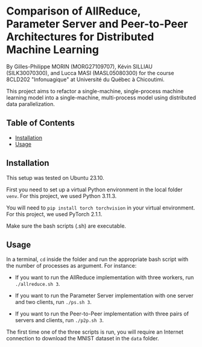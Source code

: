 # Comparison of AllReduce, Parameter Server and Peer-to-Peer Architectures for Distributed Machine Learning

By Gilles-Philippe MORIN (MORG27109707), Kévin SILLIAU (SILK30070300), and Lucca MASI (MASL05080300) for the course 8CLD202 "Infonuagique" at Université du Québec à Chicoutimi.

This project aims to refactor a single-machine, single-process machine learning model into a single-machine, multi-process model using distributed data parallelization.

## Table of Contents

- [Installation](#installation)
- [Usage](#usage)

## Installation

This setup was tested on Ubuntu 23.10.

First you need to set up a virtual Python environment in the local folder `venv`. For this project, we used Python 3.11.3.

You will need to `pip install torch torchvision` in your virtual environment. For this project, we used PyTorch 2.1.1.

Make sure the bash scripts (.sh) are executable.

## Usage

In a terminal, `cd` inside the folder and run the appropriate bash script with the number of processes as argument. For instance:

- If you want to run the AllReduce implementation with three workers, run `./allreduce.sh 3`.

- If you want to run the Parameter Server implementation with one server and two clients, run `./ps.sh 3`.

- If you want to run the Peer-to-Peer implementation with three pairs of servers and clients, run `./p2p.sh 3`.

The first time one of the three scripts is run, you will require an Internet connection to download the MNIST dataset in the `data` folder.